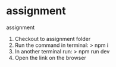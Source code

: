 # assignment
assignment

1. Checkout to assignment folder
2. Run the command in terminal: > npm i
3. In another terminal run: > npm run dev
4. Open the link on the browser
